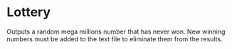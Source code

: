 # Lottery
Outputs a random mega millions number that has never won. New winning numbers must be added to the text file to eliminate them from the results.

